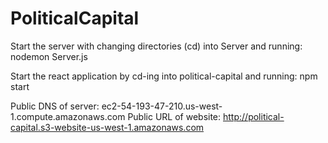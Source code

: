 # PoliticalCapital

Start the server with changing directories (cd) into Server and running:
  nodemon Server.js


Start the react application by cd-ing into political-capital and running:
  npm start

Public DNS of server: ec2-54-193-47-210.us-west-1.compute.amazonaws.com
Public URL of website: http://political-capital.s3-website-us-west-1.amazonaws.com
